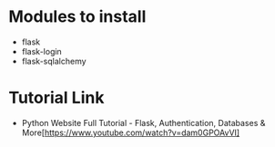 # Modules to install
- flask
- flask-login
- flask-sqlalchemy

# Tutorial Link
- Python Website Full Tutorial - Flask, Authentication, Databases & More[https://www.youtube.com/watch?v=dam0GPOAvVI]
